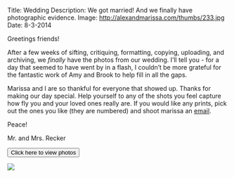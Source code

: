Title: Wedding
Description: We got married!  And we finally have photographic evidence.
Image: http://alexandmarissa.com/thumbs/233.jpg
Date: 8-3-2014 

Greetings friends!

After a few weeks of sifting, critiquing, formatting, copying, uploading, and archiving, we *finally* have the photos from our wedding.  I’ll tell you - for a day that seemed to have went by in a flash, I couldn’t be more grateful for the fantastic work of Amy and Brook to help fill in all the gaps.

Marissa and I are so thankful for everyone that showed up.  Thanks for making our day special.  Help yourself to any of the shots you feel capture how fly you and your loved ones really are.  If you would like any prints, pick out the ones you like (they are numbered) and shoot marissa an <a href="mailto:marissa@reckerfamily.com">email</a>.

Peace!

Mr. and Mrs. Recker

<p class="text-center buttons">
   <a href="http://alexandmarissa.com">
       <button type="button" class="btn btn-lg btn-info">Click here to view photos</button>
       </a>
</p>

<img src=http://alexandmarissa.com/images/231.jpg height=”500” />